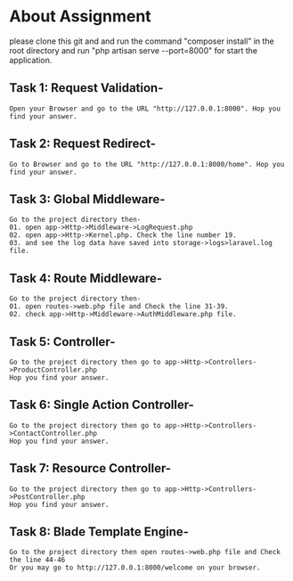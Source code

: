 # About Assignment
please clone this git and and run the command "composer install" in the root directory and run "php artisan serve --port=8000" for start the application.

## Task 1: Request Validation-
    Open your Browser and go to the URL "http://127.0.0.1:8000". Hop you find your answer.

## Task 2: Request Redirect-
    Go to Browser and go to the URL "http://127.0.0.1:8000/home". Hop you find your answer.

## Task 3: Global Middleware-
    Go to the project directory then-
    01. open app->Http->Middleware->LogRequest.php
    02. open app->Http->Kernel.php. Check the line number 19.
    03. and see the log data have saved into storage->logs>laravel.log file.

## Task 4: Route Middleware-
    Go to the project directory then-
    01. open routes->web.php file and Check the line 31-39.
    02. check app->Http->Middleware->AuthMiddleware.php file.

## Task 5: Controller-
    Go to the project directory then go to app->Http->Controllers->ProductController.php
    Hop you find your answer.

## Task 6: Single Action Controller-
    Go to the project directory then go to app->Http->Controllers->ContactController.php
    Hop you find your answer.

## Task 7: Resource Controller-
    Go to the project directory then go to app->Http->Controllers->PostController.php
    Hop you find your answer.

## Task 8: Blade Template Engine-
    Go to the project directory then open routes->web.php file and Check the line 44-46
    Or you may go to http://127.0.0.1:8000/welcome on your browser.
